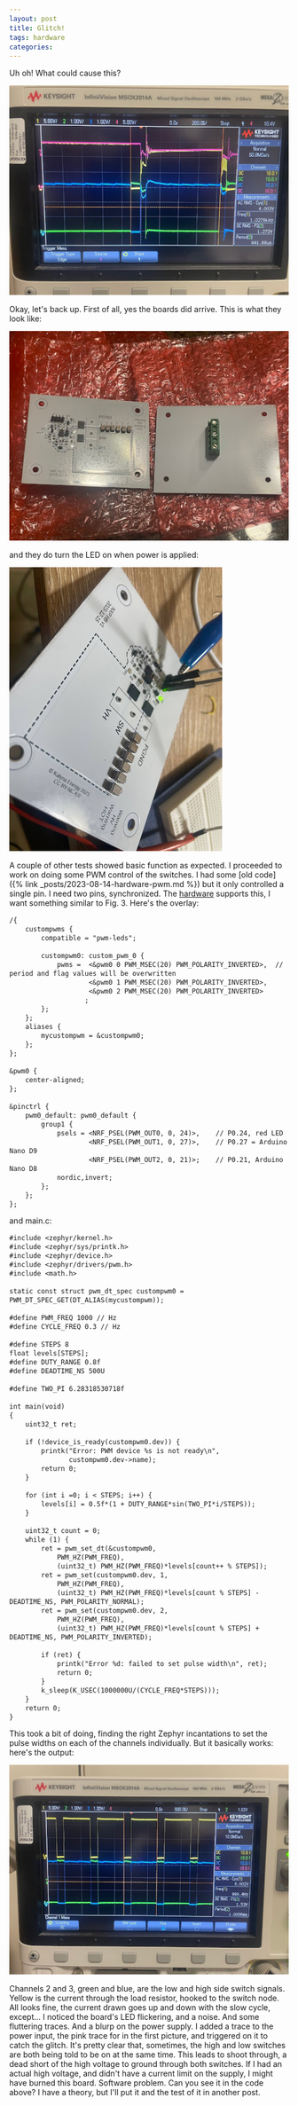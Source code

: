```yaml
---
layout: post
title: Glitch!
tags: hardware
categories: 
---
```


Uh oh! What could cause this?

![glitch](/assets/2024-01-30-glitch/glitch.jpg)

<!--more-->

Okay, let's back up. First of all, yes the boards did arrive. This is what they look like:

![board](/assets/2024-01-30-glitch/boards.jpg)

and they do turn the LED on when power is applied:

![power is on](/assets/2024-01-30-glitch/poweron.jpg)

A couple of other tests showed basic function as expected. I proceeded to work on doing some PWM control of the switches. I had some [old code]({% link _posts/2023-08-14-hardware-pwm.md %}) but it only controlled a single pin. I need two pins, synchronized. The [hardware](https://infocenter.nordicsemi.com/index.jsp?topic=%2Fps_nrf52840%2Fpwm.html&cp=5_0_0_5_16) supports this, I want something similar to Fig. 3. Here's the overlay:

```
/{
    custompwms {
        compatible = "pwm-leds";
    
        custompwm0: custom_pwm_0 {
            pwms =  <&pwm0 0 PWM_MSEC(20) PWM_POLARITY_INVERTED>,  // period and flag values will be overwritten
                    <&pwm0 1 PWM_MSEC(20) PWM_POLARITY_INVERTED>,
                    <&pwm0 2 PWM_MSEC(20) PWM_POLARITY_INVERTED> 
                   ;
        };
    };
    aliases {
        mycustompwm = &custompwm0;
    };
};

&pwm0 {
    center-aligned;
};

&pinctrl {
    pwm0_default: pwm0_default {
		group1 {
			psels = <NRF_PSEL(PWM_OUT0, 0, 24)>,    // P0.24, red LED
				    <NRF_PSEL(PWM_OUT1, 0, 27)>,    // P0.27 = Arduino Nano D9
                    <NRF_PSEL(PWM_OUT2, 0, 21)>;    // P0.21, Arduino Nano D8
			nordic,invert;
		};
	};
};
```

and main.c:

```
#include <zephyr/kernel.h>
#include <zephyr/sys/printk.h>
#include <zephyr/device.h>
#include <zephyr/drivers/pwm.h>
#include <math.h>

static const struct pwm_dt_spec custompwm0 = PWM_DT_SPEC_GET(DT_ALIAS(mycustompwm));

#define PWM_FREQ 1000 // Hz
#define CYCLE_FREQ 0.3 // Hz

#define STEPS 8
float levels[STEPS]; 
#define DUTY_RANGE 0.8f
#define DEADTIME_NS 500U

#define TWO_PI 6.28318530718f

int main(void)
{
	uint32_t ret;

	if (!device_is_ready(custompwm0.dev)) {
		printk("Error: PWM device %s is not ready\n",
		       custompwm0.dev->name);
		return 0;
	}

	for (int i =0; i < STEPS; i++) {
		levels[i] = 0.5f*(1 + DUTY_RANGE*sin(TWO_PI*i/STEPS));
	}

	uint32_t count = 0;
	while (1) {
		ret = pwm_set_dt(&custompwm0, 
			PWM_HZ(PWM_FREQ), 
			(uint32_t) PWM_HZ(PWM_FREQ)*levels[count++ % STEPS]);
		ret = pwm_set(custompwm0.dev, 1,
			PWM_HZ(PWM_FREQ), 
			(uint32_t) PWM_HZ(PWM_FREQ)*levels[count % STEPS] - DEADTIME_NS, PWM_POLARITY_NORMAL);
		ret = pwm_set(custompwm0.dev, 2,
			PWM_HZ(PWM_FREQ), 
			(uint32_t) PWM_HZ(PWM_FREQ)*levels[count % STEPS] + DEADTIME_NS, PWM_POLARITY_INVERTED);

		if (ret) {
			printk("Error %d: failed to set pulse width\n", ret);
			return 0;
		}
		k_sleep(K_USEC(1000000U/(CYCLE_FREQ*STEPS)));
	}
	return 0;
}
```

This took a bit of doing, finding the right Zephyr incantations to set the pulse widths on each of the channels individually. But it basically works: here's the output:

![scope traces](/assets/2024-01-30-glitch/traces.jpg)

Channels 2 and 3, green and blue, are the low and high side switch signals. Yellow is the current through the load resistor, hooked to the switch node. All looks fine, the current drawn goes up and down with the slow cycle, except... I noticed the board's LED flickering, and a noise. And some fluttering traces. And a blurp on the power supply. I added a trace to the power input, the pink trace for in the first picture, and triggered on it to catch the glitch. It's pretty clear that, sometimes, the high and low switches are both being told to be on at the same time. This leads to shoot through, a dead short of the high voltage to ground through both switches. If I had an actual high voltage, and didn't have a current limit on the supply, I might have burned this board. Software problem. Can you see it in the code above? I have a theory, but I'll put it and the test of it in another post.

